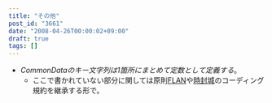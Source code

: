 ```yaml
---
title: "その他"
post_id: "3661"
date: "2008-04-26T00:00:02+09:00"
draft: true
tags: []
---
```



* _CommonDataのキー文字列は1箇所にまとめて定数として定義する_。
  * ここで書かれていない部分に関しては原則[FLAN](https://danmaq.com/tag/flan)や[時封城](https://danmaq.com/!/thA/)のコーディング規約を継承する形で。
